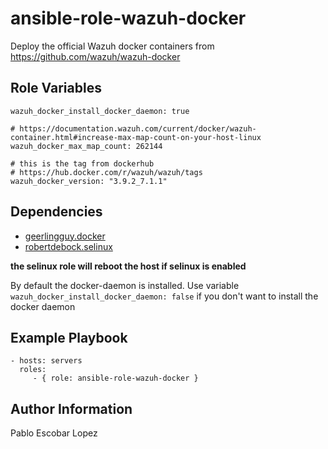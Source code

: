 ansible-role-wazuh-docker
=========

Deploy the official Wazuh docker containers from https://github.com/wazuh/wazuh-docker

Role Variables
--------------
```
wazuh_docker_install_docker_daemon: true

# https://documentation.wazuh.com/current/docker/wazuh-container.html#increase-max-map-count-on-your-host-linux
wazuh_docker_max_map_count: 262144

# this is the tag from dockerhub
# https://hub.docker.com/r/wazuh/wazuh/tags
wazuh_docker_version: "3.9.2_7.1.1"
```

Dependencies
------------

* [geerlingguy.docker](https://galaxy.ansible.com/geerlingguy/docker)
* [robertdebock.selinux](https://galaxy.ansible.com/robertdebock/selinux)

**the selinux role will reboot the host if selinux is enabled**

By default the docker-daemon is installed. Use variable `wazuh_docker_install_docker_daemon: false` if you don't
want to install the docker daemon

Example Playbook
----------------

    - hosts: servers
      roles:
         - { role: ansible-role-wazuh-docker }

Author Information
------------------

Pablo Escobar Lopez
